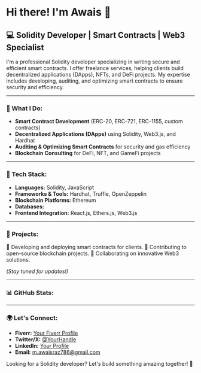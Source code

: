# Hi there! I'm Awais 👋

## 💻 Solidity Developer | Smart Contracts | Web3 Specialist

I'm a professional Solidity developer specializing in writing secure and efficient smart contracts. I offer freelance services, helping clients build decentralized applications (DApps), NFTs, and DeFi projects. My expertise includes developing, auditing, and optimizing smart contracts to ensure security and efficiency.

---

### 🚀 What I Do:

- **Smart Contract Development** (ERC-20, ERC-721, ERC-1155, custom contracts)
- **Decentralized Applications (DApps)** using Solidity, Web3.js, and Hardhat
- **Auditing & Optimizing Smart Contracts** for security and gas efficiency
- **Blockchain Consulting** for DeFi, NFT, and GameFi projects

---

### 🔧 Tech Stack:

- **Languages:** Solidity, JavaScript
- **Frameworks & Tools:** Hardhat, Truffle, OpenZeppelin
- **Blockchain Platforms:** Ethereum
- **Databases:** 
- **Frontend Integration:** React.js, Ethers.js, Web3.js

---

### 📌 Projects:

🔹 Developing and deploying smart contracts for clients.
🔹 Contributing to open-source blockchain projects.
🔹 Collaborating on innovative Web3 solutions.

*(Stay tuned for updates!)*

---

### 📊 GitHub Stats:





---

### 🌍 Let's Connect:

- **Fiverr:** [Your Fiverr Profile](#)
- **Twitter/X:** [@YourHandle](#)
- **LinkedIn:** [Your Profile](#)
- **Email:** [m.awaisraz786@gmail.com](mailto\:your.email@example.com)

Looking for a Solidity developer? Let's build something amazing together! 🚀

